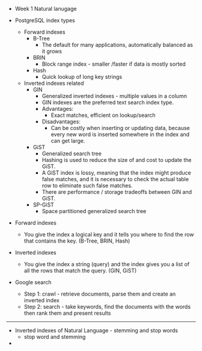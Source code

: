 - Week 1 Natural lanugage

- PostgreSQL index types
	- Forward indexes
		- B-Tree
			- The default for many applications, automatically balanced as it grows
		- BRIN
			- Block range index - smaller /faster if data is mostly sorted
		- Hash
			- Quick lookup of long key strings
	- Inverted indexes related
		- GIN
			- Generalized inverted indexes - multiple values in a column
			- GIN indexes are the preferred text search index type.
			- Advantages:
				- Exact matches, efficient on lookup/search
			- Disadvantages:
				- Can be costly when inserting or updating data, because every new word is inserted somewhere in the index and can get large.
		- GiST
			- Generalized search tree
			- Hashing is used to reduce the size of and cost to update the GiST. 
			- A GiST index is lossy, meaning that the index might produce false matches, and it is necessary to check the actual table row to eliminate such false matches. 
			- There are performance / storage tradeoffs between GIN and GiST. 
		- SP-GiST
			- Space partitioned generalized search tree

- Forward indexes
	- You give the index a logical key and it tells you where to find the row that contains the key. (B-Tree, BRIN, Hash)
- Inverted indexes
	- You give the index a string (query) and the index gives you a list of all the rows that match the query. (GIN, GiST)

- Google search
	- Step 1: crawl - retrieve documents, parse them and create an inverted index
	- Step 2: search - take keywords, find the documents with the words then rank them and present results

---
- Inverted indexes of Natural Language - stemming and stop words
	- stop word and stemming
- 
